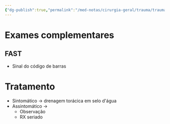 ```yaml
---
{"dg-publish":true,"permalink":"/med-notas/cirurgia-geral/trauma/trauma-toracico/pneumotorax-simples/","tags":["review"]}
---
```


# Exames complementares
## FAST
- Sinal do código de barras

# Tratamento
- Sintomático -> drenagem torácica em selo d'água
- Assintomático ->
	- Observação
	- RX seriado